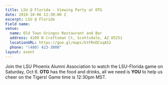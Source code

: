 ```yaml
---
title: LSU @ Florida - Viewing Party at OTG
date: 2018-10-06 12:30:00 Z
excerpt: LSU @ Florida
Field name: 
venue:
  name: Old Town Gringos Restaurant and Bar
  address: 4209 N Craftsman Ct, Scottsdale, AZ 85251
  locationURL: https://goo.gl/maps/ktFRnDCxqAS2
  phone: "(480) 423-3800"
layout: event
---
```


Join the LSU Phoenix Alumni Association to watch the LSU-Florida game on Saturday, Oct 6. **OTG** has the food and drinks, all we need is **YOU** to help us cheer on the Tigers! Game time is 12:30pm MST.